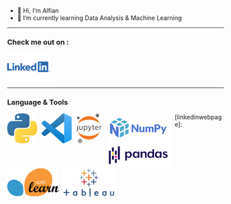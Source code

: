 - 👋 Hi, I’m Alfian
- 🌱 I’m currently learning Data Analysis & Machine Learning

---


### Check me out on : 
[<img alt="LinkedIn" width="100px" src="images/Linkedin-Logo-2048x1280.png" />](https://www.linkedin.com/in/alfian-05238b125/)


---

### Language & Tools
<img align="left" alt="Python" width="70px" src="images/5848152fcef1014c0b5e4967.png" style="padding-right:10px;" />
<img align="left" alt="Visual Studio Code" width="70px" src="images/Visual_Studio_Code_1.35_icon.svg.png" style="padding-right:10px;" />
<img align="left" alt="Jupyter Notebook" width="60px" src="images/1200px-Jupyter_logo.svg.png" style="padding-right:10px;" />
<img align="left" alt="Numpy" width="150px" src="images/1200px-NumPy_logo_2020.svg.png" style="padding-right:10px;" />
<img align="left" alt="Pandas" width="150px" src="images/Pandas_logo.svg.png" style="padding-right:10px;" />
<img align="left" alt="Scikit - Learn" width="120px" src="images/1280px-Scikit_learn_logo_small.svg.png" style="padding-right:10px;" />
<img align="left" alt="Tableau" width="120px" src="images/Tableau-Emblem.png" style="padding-right:10px;" />


[linkedinwebpage]: 


<!---
FiguringThingsOut/FiguringThingsOut is a ✨ special ✨ repository because its `README.md` (this file) appears on your GitHub profile.
You can click the Preview link to take a look at your changes.
--->
